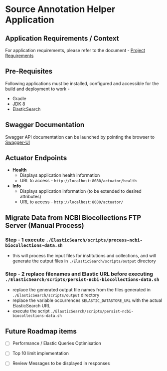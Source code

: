 # Source Annotation Helper Application

## Application Requirements / Context
For application requirements, please refer to the document - 
[Project Requirements](https://docs.google.com/document/d/1LyIMCls1Zf6r0TQRXuFy6obXwfacQQ6gqfcUpEUc7os/edit?pli=1#heading=h.dqhch82jqy5z)

## Pre-Requisites
Following applications must be installed, configured and accessible for the build and deployment to work -
- Gradle
- JDK 8
- ElasticSearch

## Swagger Documentation
Swagger API documentation can be launched by pointing the browser to [Swagger-UI](https://wwwdev.ebi.ac.uk/ena/sah/api/)

## Actuator Endpoints
- **Health**
  - Displays application health information
  - URL to access - `http://localhost:8080/actuator/health`
- **Info**
  - Displays application information (to be extended to desired attributes)
  - URL to access - `http://localhost:8080/actuator/`

## Migrate Data from NCBI Biocollections FTP Server (Manual Process)
### Step - 1 execute `./ElasticSearch/scripts/process-ncbi-biocollections-data.sh`
- this will process the input files for institutions and collections, and will generate the output files in  `./ElasticSearch/scripts/output` directory

### Step - 2 replace filenames and Elastic URL before executing `./ElasticSearch/scripts/persist-ncbi-biocollections-data.sh`
- replace the generated output file names from the files generated in `./ElasticSearch/scripts/output` directory
- replace the variable occurrences `$ELASTIC_DATASTORE_URL` with the actual ElasticSearch URL
- execute the script `./ElasticSearch/scripts/persist-ncbi-biocollections-data.sh`


## Future Roadmap items
- [ ] Performance / Elastic Queries Optimisation
- [ ] Top 10 limit implementation
- [ ] Review Messages to be displayed in responses



